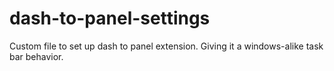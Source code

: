 # dash-to-panel-settings
Custom file to set up dash to panel extension. Giving it a windows-alike task bar behavior.
